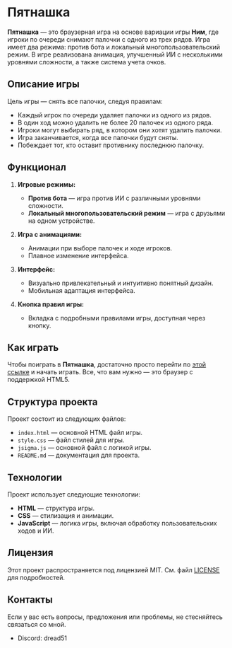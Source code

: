 # Пятнашка

**Пятнашка** — это браузерная игра на основе вариации игры **Ним**, где игроки по очереди снимают палочки с одного из трех рядов. Игра имеет два режима: против бота и локальный многопользовательский режим. В игре реализована анимация, улучшенный ИИ с несколькими уровнями сложности, а также система учета очков.

## Описание игры

Цель игры — снять все палочки, следуя правилам:

- Каждый игрок по очереди удаляет палочки из одного из рядов.
- В один ход можно удалить не более 20 палочек из одного ряда.
- Игроки могут выбирать ряд, в котором они хотят удалить палочки.
- Игра заканчивается, когда все палочки будут сняты.
- Побеждает тот, кто оставит противнику последнюю палочку.

## Функционал

1. **Игровые режимы:**
   - **Против бота** — игра против ИИ с различными уровнями сложности.
   - **Локальный многопользовательский режим** — игра с друзьями на одном устройстве.

2. **Игра с анимациями:**
   - Анимации при выборе палочек и ходе игроков.
   - Плавное изменение интерфейса.

3. **Интерфейс:**
   - Визуально привлекательный и интуитивно понятный дизайн.
   - Мобильная адаптация интерфейса.

4. **Кнопка правил игры:**
   - Вкладка с подробными правилами игры, доступная через кнопку.

## Как играть

Чтобы поиграть в **Пятнашка**, достаточно просто перейти по [этой ссылке](https://dread5161.github.io/Pyatnashka/) и начать играть. Все, что вам нужно — это браузер с поддержкой HTML5.

## Структура проекта

Проект состоит из следующих файлов:

- `index.html` — основной HTML файл игры.
- `style.css` — файл стилей для игры.
- `jsigma.js` — основной файл с логикой игры.
- `README.md` — документация для проекта.

## Технологии

Проект использует следующие технологии:

- **HTML** — структура игры.
- **CSS** — стилизация и анимации.
- **JavaScript** — логика игры, включая обработку пользовательских ходов и ИИ.

## Лицензия

Этот проект распространяется под лицензией MIT. См. файл [LICENSE](LICENSE) для подробностей.

## Контакты

Если у вас есть вопросы, предложения или проблемы, не стесняйтесь связаться со мной.

- Discord: dread51
